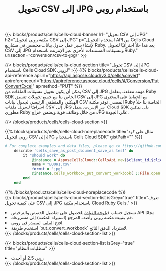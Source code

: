 ﻿---
title:  تحويل CSV إلى JPG باستخدام روبي
description: استخدام Aspose.Cells Cloud SDK لـ Ruby لتحويل ملف بتنسيق CSV إلى ملف بتنسيق JPG.
kwords: Excel, Convert CSV to JPG, REST, Ruby
howto: How to convert CSV to JPG using Aspose.Cells Cloud Ruby library.
---
{{< blocks/products/cells/cells-cloud-banner h1="تحويل CSV إلى JPG" h2="مكتبة روبي لتحويل CSV إلى JPG" p="استخدم التحويل API من Cells Cloud لإنشاء سير عمل جدول بيانات مخصص في مشاريع Ruby. يعد هذا حلاً احترافيًا لتحويل CSV إلى JPG وتنسيقات المستندات الأخرى عبر الإنترنت باستخدام Ruby." urlsection="conversion/csv-to-jpg/" >}}

{{< blocks/products/cells/cells-cloud-section title="تحويل CSV إلى JPG باستخدام Cells Cloud SDK لروبي" >}}
{{% blocks/products/cells/cells-cloud-api-reference apiurl="https://api.aspose.cloud/v3.0/cells/convert" apireferenceurl="https://apireference.aspose.cloud/cells/#/Conversion/PutConvertExcel" apimethod="PUT" %}}
<br/>
يمكن أن يكون تحويل تنسيقات الملفات من CSV إلى JPG مهمة معقدة. يتعامل Ruby SDK الخاص بنا مع جميع تحويلات تنسيق CSV إلى JPG مع الحفاظ على المحتوى الهيكلي والمنطقي الرئيسي لجدول بيانات CSV المصدر. توفر مكتبة Ruby الخاصة بنا حلاً احترافيًا لتحويل ملفات CSV إلى JPG عبر الإنترنت. يعمل Cloud SDK على تمكين مطوري Ruby من خلال وظائف قوية ويضمن إخراج JPG عالي الجودة.

{{< /blocks/products/cells/cells-cloud-section >}}

{{% blocks/products/cells/cells-cloud-noreplacecode title="مثال على كود روبي لتحويل CSV إلى JPG باستخدام Cells Cloud SDK" gistPath="" %}}
 
```ruby
# For complete examples and data files, please go to https://github.com/aspose-cells-cloud/aspose-cells-cloud-ruby/
    describe 'cells_save_as_post_document_save_as test' do
        it "should work" do
            @instance = AsposeCellsCloud::CellsApi.new($client_id,$client_secret,"v3.0","https://api.aspose.cloud/")
            name = "BOOK1.csv"
            format = 'jpg'
            @instance.cells_workbook_put_convert_workbook( ::File.open(File.expand_path("data/"+name),"r")  {|io| io.read(io.size) },{:format=>format})     
        end
    end
```
 
{{% /blocks/products/cells/cells-cloud-noreplacecode %}}
<br/>
{{< blocks/products/cells/cells-cloud-section-list isGrey="true" title="تعرف على كيفية تحويل CSV إلى JPG باستخدام مكتبة Cloud Ruby Cells." >}}
<li> تسجيل حساب في<a href="https://dashboard.aspose.cloud/">لوحة القيادة</a> للحصول على تفاصيل الحصص والترخيص API مجانًا</li>
<li>قم بتثبيت مكتبة روبي وأضف المرجع (استيراد المكتبة) إلى مشروعك.</li>
<li>افتح الملف المصدر في روبي.</li>
<li>استخدم طريقة `put_convert_workbook` لاسترداد الدفق الناتج.</li>
{{< /blocks/products/cells/cells-cloud-section-list >}}

{{< blocks/products/cells/cells-cloud-section-list isGrey="true" title="متطلبات النظام" >}}
<li>روبي 2.5 أو أحدث</li>
{{< /blocks/products/cells/cells-cloud-section-list >}}
